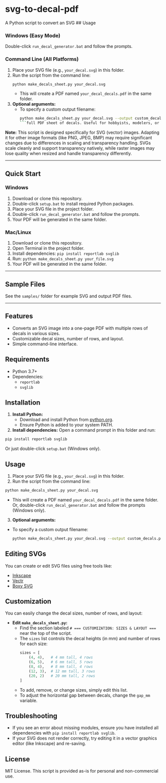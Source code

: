 # svg-to-decal-pdf

A Python script to convert an SVG ## Usage

### Windows (Easy Mode)
Double-click `run_decal_generator.bat` and follow the prompts.

### Command Line (All Platforms)
1. Place your SVG file (e.g., `your_decal.svg`) in this folder.
2. Run the script from the command line:
   ```sh
   python make_decals_sheet.py your_decal.svg
   ```
   - This will create a PDF named `your_decal_decals.pdf` in the same folder.
3. **Optional arguments:**
   - To specify a custom output filename:
     ```sh
     python make_decals_sheet.py your_decal.svg --output custom_decals.pdf
     ```full PDF sheet of decals. Useful for hobbyists, modelers, or anyone needing to print custom-sized decals from a single SVG design.

**Note:** This script is designed specifically for SVG (vector) images. Adapting it for other image formats (like PNG, JPEG, BMP) may require significant changes due to differences in scaling and transparency handling. SVGs scale cleanly and support transparency natively, while raster images may lose quality when resized and handle transparency differently.

---

## Quick Start

### Windows
1. Download or clone this repository.
2. Double-click `setup.bat` to install required Python packages.
3. Place your SVG file in the project folder.
4. Double-click `run_decal_generator.bat` and follow the prompts.
5. Your PDF will be generated in the same folder.

### Mac/Linux
1. Download or clone this repository.
2. Open Terminal in the project folder.
3. Install dependencies: `pip install reportlab svglib`
4. Run: `python make_decals_sheet.py your_file.svg`
5. Your PDF will be generated in the same folder.

---

## Sample Files

See the `samples/` folder for example SVG and output PDF files.

---

## Features
- Converts an SVG image into a one-page PDF with multiple rows of decals in various sizes.
- Customizable decal sizes, number of rows, and layout.
- Simple command-line interface.

## Requirements
- Python 3.7+
- Dependencies:
  - `reportlab`
  - `svglib`

## Installation
1. **Install Python:**
   - Download and install Python from [python.org](https://www.python.org/downloads/).
   - Ensure Python is added to your system PATH.
2. **Install dependencies:**
   Open a command prompt in this folder and run:
  ```sh
  pip install reportlab svglib
  ```
  Or just double-click `setup.bat` (Windows only).

## Usage
1. Place your SVG file (e.g., `your_decal.svg`) in this folder.
2. Run the script from the command line:
  ```sh
  python make_decals_sheet.py your_decal.svg
  ```
  - This will create a PDF named `your_decal_decals.pdf` in the same folder.
  Or, double-click `run_decal_generator.bat` and follow the prompts (Windows only).
3. **Optional arguments:**
  - To specify a custom output filename:
    ```sh
    python make_decals_sheet.py your_decal.svg --output custom_decals.pdf
    ```
## Editing SVGs

You can create or edit SVG files using free tools like:
- [Inkscape](https://inkscape.org/)
- [Vectr](https://vectr.com/)
- [Boxy SVG](https://boxy-svg.com/)


## Customization
You can easily change the decal sizes, number of rows, and layout:

- **Edit `make_decals_sheet.py`:**
  - Find the section labeled `# === CUSTOMIZATION: SIZES & LAYOUT ===` near the top of the script.
  - The `sizes` list controls the decal heights (in mm) and number of rows for each size:
    ```python
    sizes = [
        (4, 4),   # 4 mm tall, 4 rows
        (6, 5),   # 6 mm tall, 5 rows
        (8, 4),   # 8 mm tall, 4 rows
        (12, 3),  # 12 mm tall, 3 rows
        (20, 2)   # 20 mm tall, 2 rows
    ]
    ```
  - To add, remove, or change sizes, simply edit this list.
  - To adjust the horizontal gap between decals, change the `gap_mm` variable.

## Troubleshooting
- If you see an error about missing modules, ensure you have installed all dependencies with `pip install reportlab svglib`.
- If your SVG does not render correctly, try editing it in a vector graphics editor (like Inkscape) and re-saving.

## License
MIT License. This script is provided as-is for personal and non-commercial use.
